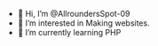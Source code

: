 - 👋 Hi, I’m @AllroundersSpot-09
- 👀 I’m interested in Making websites.
- 🌱 I’m currently learning PHP

<!---
AllroundersSpot-09/AllroundersSpot-09 is a ✨ special ✨ repository because its `README.md` (this file) appears on your GitHub profile.
You can click the Preview link to take a look at your changes.
--->
